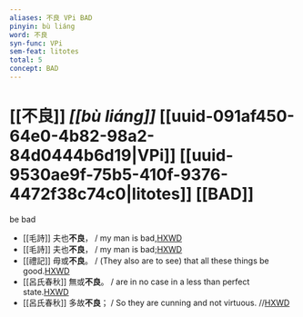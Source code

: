 ```yaml
---
aliases: 不良 VPi BAD
pinyin: bù liáng
word: 不良
syn-func: VPi
sem-feat: litotes
total: 5
concept: BAD 
---
```

# [[不良]] *[[bù liáng]]*  [[uuid-091af450-64e0-4b82-98a2-84d0444b6d19|VPi]] [[uuid-9530ae9f-75b5-410f-9376-4472f38c74c0|litotes]] [[BAD]]
be bad
 - [[毛詩]] 夫也**不良**， / my man is bad,[HXWD](https://hxwd.org/textview.html?location=KR1c0001_tls_012-32a.4)
 - [[毛詩]] 夫也**不良**， / my man is bad;[HXWD](https://hxwd.org/textview.html?location=KR1c0001_tls_012-33a.4)
 - [[禮記]] 毋或**不良**。 / (They also are to see) that all these things be good.[HXWD](https://hxwd.org/textview.html?location=KR1d0052_tls_006-30a.1)
 - [[呂氏春秋]] 無或**不良**。 / are in no case in a less than perfect state.[HXWD](https://hxwd.org/textview.html?location=KR3j0009_tls_003-7a.6)
 - [[呂氏春秋]] 多故**不良**； / So they are cunning and not virtuous. //[HXWD](https://hxwd.org/textview.html?location=KR3j0009_tls_026-4a.27)